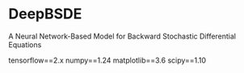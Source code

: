 # DeepBSDE
A Neural Network-Based Model for Backward Stochastic Differential Equations

tensorflow==2.x
numpy==1.24
matplotlib==3.6
scipy==1.10
